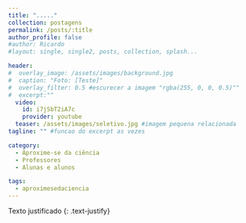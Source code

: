 ```yaml
---
title: "....."
collection: postagens
permalink: /posts/:title
author_profile: false
#author: Ricardo
#layout: single, single2, posts, collection, splash...

header:
#  overlay_image: /assets/images/background.jpg
#  caption: "Foto: [Teste]"
#  overlay_filter: 0.5 #escurecer a imagem "rgba(255, 0, 0, 0.5)""
#  excerpt:""
  video:
    id: i7jSbT2iA7c
    provider: youtube
  teaser: /assets/images/seletivo.jpg #imagem pequena relacionada
tagline: "" #funcao do excerpt as vezes

category:
  - Aproxime-se da ciência
  - Professores
  - Alunas e alunos

tags:
  - aproximesedaciencia
---
```

Texto justificado
{: .text-justify}
